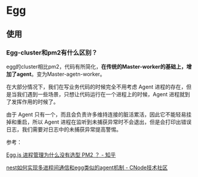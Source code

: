 # Egg

## 使用

### Egg-cluster和pm2有什么区别？

egg的cluster相比pm2，代码有所简化，**在传统的Master-worker的基础上，增加了agent**。变为Master-agetn-worker。

在大部分情况下，我们在写业务代码的时候完全不用考虑 Agent 进程的存在，但是当我们遇到一些场景，只想让代码运行在一个进程上的时候，Agent 进程就到了发挥作用的时候了。

由于 Agent 只有一个，而且会负责许多维持连接的脏活累活，因此它不能轻易挂掉和重启，所以 Agent 进程在监听到未捕获异常时不会退出，但是会打印出错误日志，我们需要对日志中的未捕获异常提高警惕。



参考：

[Egg.js 进程管理为什么没有选型 PM2 ？ - 知乎](https://www.zhihu.com/question/298718190/answer/511704261?from=singlemessage&isappinstalled=0&utm_medium=social&utm_oi=41809770184704&utm_source=wechat_session&s_r=0)

[nest如何实现多进程间通信和egg类似的agent机制 - CNode技术社区](https://cnodejs.org/topic/5b60495e58db3ccf66a450c6)